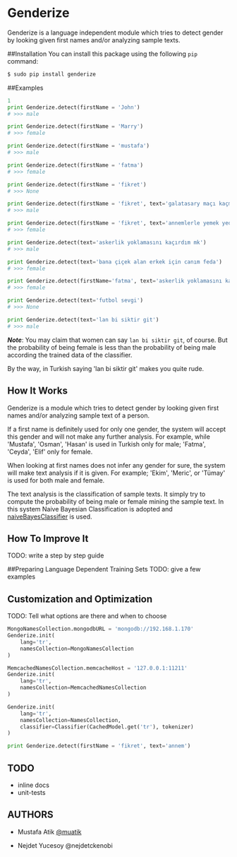 Genderize
======================

Genderize is a language independent module which tries to detect gender by looking given first names and/or analyzing sample texts. 

##Installation
You can install this package using the following ```pip``` command:

```sh
$ sudo pip install genderize
```


##Examples

```python
1
print Genderize.detect(firstName = 'John')
# >>> male

print Genderize.detect(firstName = 'Marry')
# >>> female

print Genderize.detect(firstName = 'mustafa')
# >>> male

print Genderize.detect(firstName = 'fatma')
# >>> female

print Genderize.detect(firstName = 'fikret')
# >>> None

print Genderize.detect(firstName = 'fikret', text='galatasary maçı kaçmaz')
# >>> male

print Genderize.detect(firstName = 'fikret', text='annemlerle yemek yedik')
# >>> female

print Genderize.detect(text='askerlik yoklamasını kaçırdım mk')
# >>> male

print Genderize.detect(text='bana çiçek alan erkek için canım feda')
# >>> female

print Genderize.detect(firstName='fatma', text='askerlik yoklamasını kaçırdım mk')
# >>> female

print Genderize.detect(text='futbol sevgi')
# >>> None

print Genderize.detect(text='lan bi siktir git')
# >>> male

```
***Note***: You may claim that women can say ```lan bi siktir git```, of course. But the probability of being female is less than the probability of being male according the trained data of the classifier.

By the way, in Turkish saying 'lan bi siktir git' makes you quite rude.


## How It Works
Genderize is a module which tries to detect gender by looking given first names and/or analyzing sample text of a person. 

If a first name is definitely used for only one gender, the system will accept this gender and will not make any further analysis. For example, while 'Mustafa', 'Osman', 'Hasan' is used in Turkish only for male; 'Fatma', 'Ceyda', 'Elif' only for female.

When looking at first names does not infer any gender for sure, the system will make text analysis if it is given. For example; 'Ekim', 'Meric', or 'Tümay' is used for both male and female.

The text analysis is the classification of sample texts. It simply try to compute the probability of being male or female mining the sample text. In this system Naive Bayesian Classification is adopted and [naiveBayesClassifier][1] is used.

## How To Improve It
TODO: write a step by step guide

##Preparing Language Dependent Training Sets
TODO: give a few examples

## Customization and Optimization
TODO: Tell what options are there and when to choose
```python
MongoNamesCollection.mongodbURL = 'mongodb://192.168.1.170'
Genderize.init(
    lang='tr',
    namesCollection=MongoNamesCollection
)

MemcachedNamesCollection.memcacheHost = '127.0.0.1:11211'
Genderize.init(
    lang='tr',
    namesCollection=MemcachedNamesCollection
)

Genderize.init(
    lang='tr',
    namesCollection=NamesCollection,
    classifier=Classifier(CachedModel.get('tr'), tokenizer)
)

print Genderize.detect(firstName = 'fikret', text='annem')

```

## TODO
* inline docs
* unit-tests

## AUTHORS
* Mustafa Atik [@muatik][2]
* Nejdet Yucesoy @nejdetckenobi


  [1]: https://github.com/muatik/naive-bayes-classifier
  [2]: https://twitter.com/muatik2